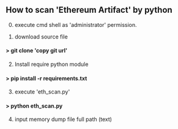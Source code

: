 ﻿## How to scan 'Ethereum Artifact' by python

0. execute cmd shell as 'administrator' permission.

1. download source file
#### > git clone 'copy git url'

2. Install require python module 
#### > pip install -r requirements.txt

3. execute 'eth_scan.py'
#### > python eth_scan.py

4. input memory dump file full path (text)
